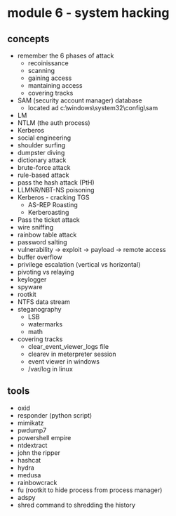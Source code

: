 # module 6 - system hacking

## concepts
- remember the 6 phases of attack
    - recoinissance
    - scanning
    - gaining access
    - mantaining access
    - covering tracks
- SAM (security account manager) database
    - located ad c:\windows\system32\config\sam
- LM
- NTLM (the auth process)
- Kerberos
- social engineering
- shoulder surfing
- dumpster diving
- dictionary attack
- brute-force attack
- rule-based attack
- pass the hash attack (PtH)
- LLMNR/NBT-NS poisoning
- Kerberos - cracking TGS
    - AS-REP Roasting
    - Kerberoasting
- Pass the ticket attack
- wire sniffing
- rainbow table attack
- password salting
- vulnerability -> exploit -> payload -> remote access
- buffer overflow
- privilege escalation (vertical vs horizontal)
- pivoting vs relaying
- keylogger
- spyware
- rootkit
- NTFS data stream
- steganography
    - LSB
    - watermarks
    - math
- covering tracks
    - clear_event_viewer_logs file 
    - clearev in meterpreter session
    - event viewer in windows 
    - /var/log in linux


## tools
- oxid
- responder (python script)
- mimikatz
- pwdump7
- powershell empire
- ntdextract
- john the ripper
- hashcat
- hydra
- medusa
- rainbowcrack
- fu (rootkit to hide process from process manager)
- adspy
- shred command to shredding the history